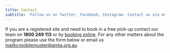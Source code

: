 ```yaml
---
title: Contact
subtitle: 'Follow us on Twitter, Facebook, Instagram. Contact us via email too.'
---
```

If you are a registered site and need to book in a free pick-up contact our team on **1800 249 113** or by [booking online](https://bookings.mobilemuster.com.au/). For any other matters about the program please use the form below or email us <mailto:mobilemuster@amta.org.au>.
